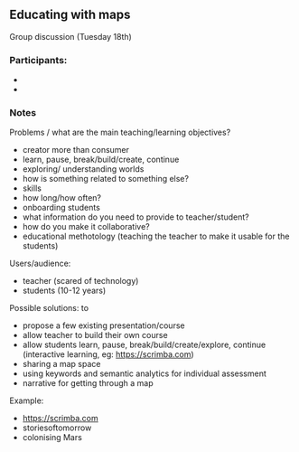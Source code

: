 ## Educating with maps

Group discussion (Tuesday 18th)

### Participants:
-
-

### Notes

Problems / what are the main teaching/learning objectives?
- creator more than consumer
- learn, pause, break/build/create, continue
- exploring/ understanding worlds
- how is something related to something else?
- skills
- how long/how often?
- onboarding students
- what information do you need to provide to teacher/student?
- how do you make it collaborative?
- educational methotology (teaching the teacher to make it usable for the students)

Users/audience:
- teacher (scared of technology)
- students (10-12 years)

Possible solutions: to 
- propose a few existing presentation/course
- allow teacher to build their own course
- allow students learn, pause, break/build/create/explore, continue (interactive learning, eg: https://scrimba.com)
- sharing a map space
- using keywords and semantic analytics for individual assessment
- narrative for getting through a map

Example:
- https://scrimba.com
- storiesoftomorrow
- colonising Mars






